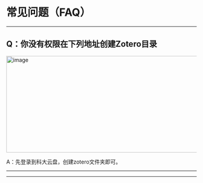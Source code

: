 # 常见问题（FAQ）

---

## Q：你没有权限在下列地址创建Zotero目录
<img width="567" height="255" alt="image" src="https://github.com/user-attachments/assets/f6e1bdc4-f2d8-4187-941b-3b31ba5f9bf7" />

A：先登录到科大云盘，创建zotero文件夹即可。

---



---
